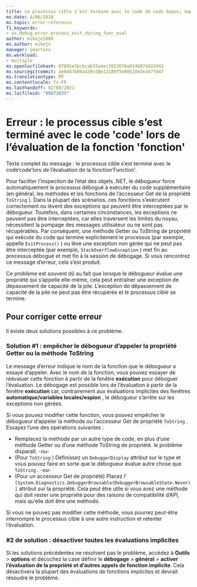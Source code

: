 ```yaml
---
title: Le processus cible s’est terminé avec le code de code &apos; &apos; lors de l’évaluation de la fonction de fonction &apos; &apos; | Microsoft Docs
ms.date: 4/06/2018
ms.topic: error-reference
f1_keywords:
- vs.debug.error.process_exit_during_func_eval
author: mikejo5000
ms.author: mikejo
manager: jmartens
ms.workload:
- multiple
ms.openlocfilehash: 07891e5bcbcab35a4ec5652676a014b87dd32d43
ms.sourcegitcommit: ae6d47b09a439cd0e13180f5e89510e3e347fd47
ms.translationtype: MT
ms.contentlocale: fr-FR
ms.lasthandoff: 02/08/2021
ms.locfileid: "99871635"
---
```

# <a name="error-the-target-process-exited-with-code-39code39-while-evaluating-the-function-39function39"></a>Erreur : le processus cible s’est terminé avec le code &#39;code&#39; lors de l’évaluation de la fonction &#39;fonction&#39;

Texte complet du message : le processus cible s’est terminé avec le code’code’lors de l’évaluation de la fonction’Function'.

Pour faciliter l’inspection de l’état des objets .NET, le débogueur force automatiquement le processus débogué à exécuter du code supplémentaire (en général, les méthodes et les fonctions de l’accesseur Get de la propriété `ToString` ). Dans la plupart des scénarios, ces fonctions s’exécutent correctement ou lèvent des exceptions qui peuvent être interceptées par le débogueur. Toutefois, dans certaines circonstances, les exceptions ne peuvent pas être interceptées, car elles traversent les limites du noyau, nécessitent la pompage des messages utilisateur ou ne sont pas récupérables. Par conséquent, une méthode Getter ou ToString de propriété qui exécute du code qui termine explicitement le processus (par exemple, appelle `ExitProcess()` ) ou lève une exception non gérée qui ne peut pas être interceptée (par exemple, `StackOverflowException` ) met fin au processus débogué et met fin à la session de débogage. Si vous rencontrez ce message d’erreur, cela s’est produit.

Ce problème est souvent dû au fait que lorsque le débogueur évalue une propriété qui s’appelle elle-même, cela peut entraîner une exception de dépassement de capacité de la pile. L’exception de dépassement de capacité de la pile ne peut pas être récupérée et le processus cible se termine.

## <a name="to-correct-this-error"></a>Pour corriger cette erreur

Il existe deux solutions possibles à ce problème.

### <a name="solution-1-prevent-the-debugger-from-calling-the-getter-property-or-tostring-method"></a>Solution #1 : empêcher le débogueur d’appeler la propriété Getter ou la méthode ToString 

Le message d’erreur indique le nom de la fonction que le débogueur a essayé d’appeler. Avec le nom de la fonction, vous pouvez essayer de réévaluer cette fonction à partir de la fenêtre **exécution** pour déboguer l’évaluation. Le débogage est possible lors de l’évaluation à partir de la fenêtre **exécution** car, contrairement aux évaluations implicites des fenêtres **automatique/variables locales/espion** , le débogueur s’arrête sur les exceptions non gérées.

Si vous pouvez modifier cette fonction, vous pouvez empêcher le débogueur d’appeler la méthode ou l’accesseur Get de propriété `ToString` . Essayez l’une des opérations suivantes :

* Remplacez la méthode par un autre type de code, en plus d’une méthode Getter ou d’une méthode ToString de propriété. le problème disparaît.
    -ou-
* (Pour `ToString` ) Définissez un `DebuggerDisplay` attribut sur le type et vous pouvez faire en sorte que le débogueur évalue autre chose que `ToString` .
    -ou-
* (Pour un accesseur Get de propriété) Placez l' `[System.Diagnostics.DebuggerBrowsable(DebuggerBrowsableState.Never)]` attribut sur la propriété. Cela peut être utile si vous avez une méthode qui doit rester une propriété pour des raisons de compatibilité d’API, mais qu’elle doit être une méthode.

Si vous ne pouvez pas modifier cette méthode, vous pourrez peut-être interrompre le processus cible à une autre instruction et retenter l’évaluation.

### <a name="solution-2-disable-all-implicit-evaluation"></a>#2 de solution : désactiver toutes les évaluations implicites

Si les solutions précédentes ne résolvent pas le problème, accédez à **Outils**  >  **options** et décochez la case définir le **débogage**  >  **général**  >  **activer l’évaluation de la propriété et d’autres appels de fonction implicite**. Cela désactivera la plupart des évaluations de fonctions implicites et devrait résoudre le problème.
